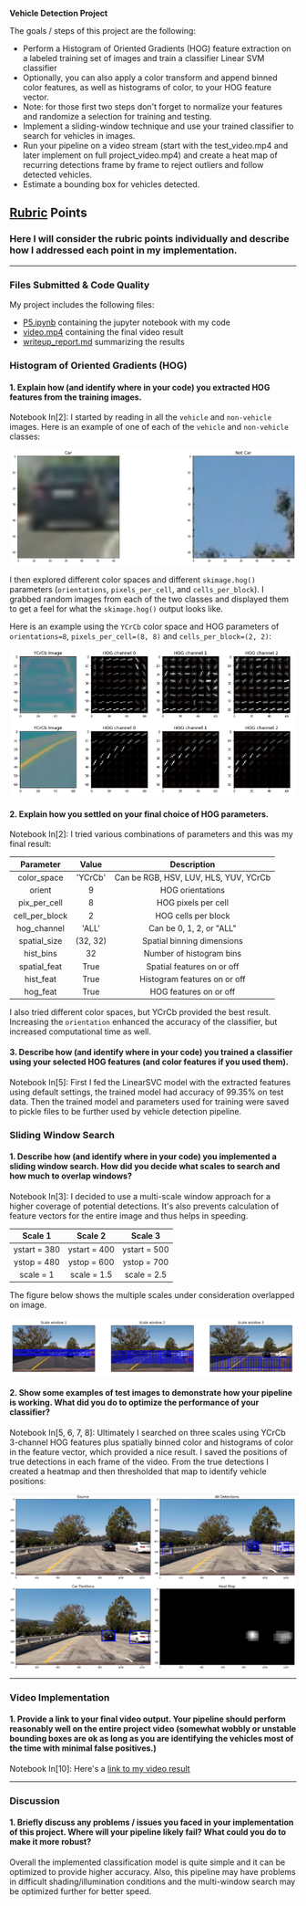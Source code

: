 **Vehicle Detection Project**

The goals / steps of this project are the following:

* Perform a Histogram of Oriented Gradients (HOG) feature extraction on a labeled training set of images and train a classifier Linear SVM classifier
* Optionally, you can also apply a color transform and append binned color features, as well as histograms of color, to your HOG feature vector. 
* Note: for those first two steps don't forget to normalize your features and randomize a selection for training and testing.
* Implement a sliding-window technique and use your trained classifier to search for vehicles in images.
* Run your pipeline on a video stream (start with the test_video.mp4 and later implement on full project_video.mp4) and create a heat map of recurring detections frame by frame to reject outliers and follow detected vehicles.
* Estimate a bounding box for vehicles detected.

[//]: # (Image References)
[image1]: ./examples/image01.png
[image2]: ./examples/image02.png
[image3]: ./examples/image03.png
[image4]: ./examples/image04.png
[image5]: ./examples/image05.png
[video1]: ./video.mp4

## [Rubric](https://review.udacity.com/#!/rubrics/513/view) Points
### Here I will consider the rubric points individually and describe how I addressed each point in my implementation.  

---
### Files Submitted & Code Quality

My project includes the following files:
* [P5.ipynb](https://github.com/vippermaeglin/self-driven-car-nd/blob/master/P5%20-%20Vehicle%20Detection/P5.ipynb) containing the jupyter notebook with my code
* [video.mp4](https://github.com/vippermaeglin/self-driven-car-nd/blob/master/P5%20-%20Vehicle%20Detection/video.mp4) containing the final video result 
* [writeup_report.md](https://github.com/vippermaeglin/self-driven-car-nd/blob/master/P5%20-%20Vehicle%20Detection/writeup_report.md) summarizing the results

### Histogram of Oriented Gradients (HOG)

#### 1. Explain how (and identify where in your code) you extracted HOG features from the training images.

Notebook In[2]: I started by reading in all the `vehicle` and `non-vehicle` images.  Here is an example of one of each of the `vehicle` and `non-vehicle` classes:

![alt text][image2]

I then explored different color spaces and different `skimage.hog()` parameters (`orientations`, `pixels_per_cell`, and `cells_per_block`).  I grabbed random images from each of the two classes and displayed them to get a feel for what the `skimage.hog()` output looks like.

Here is an example using the `YCrCb` color space and HOG parameters of `orientations=8`, `pixels_per_cell=(8, 8)` and `cells_per_block=(2, 2)`:


![alt text][image5]

#### 2. Explain how you settled on your final choice of HOG parameters.

Notebook In[2]: I tried various combinations of parameters and this was my final result:

| Parameter           |Value	  |  Description						|
|:-------------------:|:---------:|:-----------------------------------:|
|  color_space    |  'YCrCb'   |  Can be RGB, HSV, LUV, HLS, YUV, YCrCb |
|  orient         | 9          | HOG orientations
|  pix_per_cell   | 8          | HOG pixels per cell
|  cell_per_block | 2          | HOG cells per block
|  hog_channel    | 'ALL'      | Can be 0, 1, 2, or "ALL"
|  spatial_size   | (32, 32)   | Spatial binning dimensions
|  hist_bins      | 32         | Number of histogram bins
|  spatial_feat   | True       | Spatial features on or off
|  hist_feat      | True       | Histogram features on or off
|  hog_feat       | True       | HOG features on or off

I also tried different color spaces, but YCrCb provided the best result. Increasing the ```orientation``` enhanced the accuracy of the classifier, but increased computational time as well.

#### 3. Describe how (and identify where in your code) you trained a classifier using your selected HOG features (and color features if you used them).

Notebook In[5]: First I fed the LinearSVC model with the extracted features using default settings, the trained model had accuracy of 99.35% on test data. Then the trained model and parameters used for training were saved to pickle files to be further used by vehicle detection pipeline.

### Sliding Window Search

#### 1. Describe how (and identify where in your code) you implemented a sliding window search.  How did you decide what scales to search and how much to overlap windows?

Notebook In[3]: I decided to use a multi-scale window approach for a higher coverage of potential detections. It's also prevents calculation of feature vectors for the entire image and thus helps in speeding.

| Scale 1       | Scale 2       | Scale 3       |
|:-------------:|:-------------:|:-------------:|
| ystart = 380  | ystart = 400  | ystart = 500  |
| ystop = 480   | ystop = 600   | ystop = 700   |
| scale = 1     | scale = 1.5   | scale = 2.5   |

The figure below shows the multiple scales under consideration overlapped on image.

![alt text][image3]

#### 2. Show some examples of test images to demonstrate how your pipeline is working.  What did you do to optimize the performance of your classifier?

Notebook In[5, 6, 7, 8]: Ultimately I searched on three scales using YCrCb 3-channel HOG features plus spatially binned color and histograms of color in the feature vector, which provided a nice result. I saved the positions of true detections in each frame of the video. From the true detections I created a heatmap and then thresholded that map to identify vehicle positions: 

![alt text][image4]

---

### Video Implementation

#### 1. Provide a link to your final video output.  Your pipeline should perform reasonably well on the entire project video (somewhat wobbly or unstable bounding boxes are ok as long as you are identifying the vehicles most of the time with minimal false positives.)

Notebook In[10]: Here's a [link to my video result](./video.mp4)

---

### Discussion

#### 1. Briefly discuss any problems / issues you faced in your implementation of this project.  Where will your pipeline likely fail?  What could you do to make it more robust?

Overall the implemented classification model is quite simple and it can be optimized to provide higher accuracy. Also, this pipeline may have problems in difficult shading/illumination conditions and the multi-window search may be optimized further for better speed.

